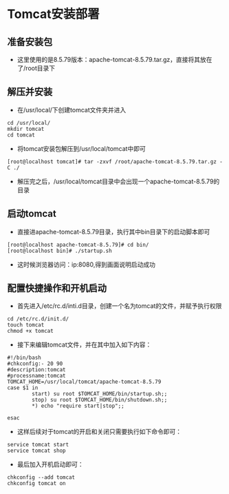 # Tomcat安装部署

## 准备安装包
- 这里使用的是8.5.79版本：apache-tomcat-8.5.79.tar.gz，直接将其放在了/root目录下

## 解压并安装

- 在/usr/local/下创建tomcat文件夹并进入

```
cd /usr/local/
mkdir tomcat
cd tomcat
```

- 将tomcat安装包解压到/usr/local/tomcat中即可

```
[root@localhost tomcat]# tar -zxvf /root/apache-tomcat-8.5.79.tar.gz -C ./
```

- 解压完之后，/usr/local/tomcat目录中会出现一个apache-tomcat-8.5.79的目录

## 启动tomcat

- 直接进apache-tomcat-8.5.79目录，执行其中bin目录下的启动脚本即可

```
[root@localhost apache-tomcat-8.5.79]# cd bin/
[root@localhost bin]# ./startup.sh
```

- 这时候浏览器访问：ip:8080,得到画面说明启动成功

## 配置快捷操作和开机启动

- 首先进入/etc/rc.d/inti.d目录，创建一个名为tomcat的文件，并赋予执行权限

```
cd /etc/rc.d/init.d/
touch tomcat
chmod +x tomcat
```

- 接下来编辑tomcat文件，并在其中加入如下内容：

```
#!/bin/bash
#chkconfig:- 20 90
#description:tomcat
#processname:tomcat
TOMCAT_HOME=/usr/local/tomcat/apache-tomcat-8.5.79
case $1 in
        start) su root $TOMCAT_HOME/bin/startup.sh;;
        stop) su root $TOMCAT_HOME/bin/shutdown.sh;;
        *) echo "require start|stop";;

esac
```

- 这样后续对于tomcat的开启和关闭只需要执行如下命令即可：

```
service tomcat start
service tomcat shop
```

- 最后加入开机启动即可：

```
chkconfig --add tomcat
chkconfig tomcat on
```
